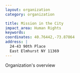 ```yaml
---
layout: organization
category: organization

title: Mission in the City
impact_area: Human Rights
keywords: 
coordinates: 40.76442,-73.87864
address: |
  24-43 90th Place
  East Elmhurst NY 11369
---
```

Organization's overview
